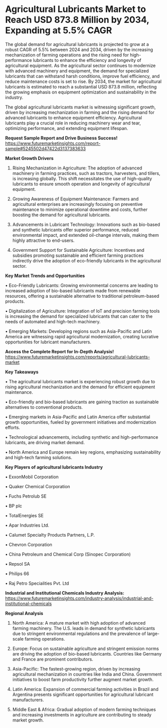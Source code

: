 # Agricultural Lubricants Market to Reach USD 873.8 Million by 2034, Expanding at 5.5% CAGR

The global demand for agricultural lubricants is projected to grow at a robust CAGR of 5.5% between 2024 and 2034, driven by the increasing mechanization of farming operations and the rising need for high-performance lubricants to enhance the efficiency and longevity of agricultural equipment. As the agricultural sector continues to modernize with advanced machinery and equipment, the demand for specialized lubricants that can withstand harsh conditions, improve fuel efficiency, and reduce maintenance costs is set to rise. By 2034, the market for agricultural lubricants is estimated to reach a substantial USD 873.8 million, reflecting the growing emphasis on equipment optimization and sustainability in the industry.

The global agricultural lubricants market is witnessing significant growth, driven by increasing mechanization in farming and the rising demand for advanced lubricants to enhance equipment efficiency. Agricultural lubricants play a crucial role in reducing machinery wear and tear, optimizing performance, and extending equipment lifespan.

**Request Sample Report and Drive Business Success!** https://www.futuremarketinsights.com/report-sample#5245502d47422d3137383633

**Market Growth Drivers**

1.	Rising Mechanization in Agriculture: The adoption of advanced machinery in farming practices, such as tractors, harvesters, and tillers, is increasing globally. This shift necessitates the use of high-quality lubricants to ensure smooth operation and longevity of agricultural equipment.

2.	Growing Awareness of Equipment Maintenance: Farmers and agricultural enterprises are increasingly focusing on preventive maintenance to minimize operational downtime and costs, further boosting the demand for agricultural lubricants.

3.	Advancements in Lubricant Technology: Innovations such as bio-based and synthetic lubricants offer superior performance, reduced environmental impact, and extended oil-change intervals, making them highly attractive to end-users.

4.	Government Support for Sustainable Agriculture: Incentives and subsidies promoting sustainable and efficient farming practices indirectly drive the adoption of eco-friendly lubricants in the agricultural sector.

**Key Market Trends and Opportunities**

•	Eco-Friendly Lubricants: Growing environmental concerns are leading to increased adoption of bio-based lubricants made from renewable resources, offering a sustainable alternative to traditional petroleum-based products.

•	Digitalization of Agriculture: Integration of IoT and precision farming tools is increasing the demand for specialized lubricants that can cater to the needs of automated and high-tech machinery.

•	Emerging Markets: Developing regions such as Asia-Pacific and Latin America are witnessing rapid agricultural modernization, creating lucrative opportunities for lubricant manufacturers.

**Access the Complete Report for In-Depth Analysis!** https://www.futuremarketinsights.com/reports/agricultural-lubricants-market

**Key Takeaways**

•	The agricultural lubricants market is experiencing robust growth due to rising agricultural mechanization and the demand for efficient equipment maintenance.

•	Eco-friendly and bio-based lubricants are gaining traction as sustainable alternatives to conventional products.

•	Emerging markets in Asia-Pacific and Latin America offer substantial growth opportunities, fueled by government initiatives and modernization efforts.

•	Technological advancements, including synthetic and high-performance lubricants, are driving market demand.

•	North America and Europe remain key regions, emphasizing sustainability and high-tech farming solutions.

**Key Players of agricultural lubricants Industry**

•	ExxonMobil Corporation

•	Quaker Chemical Corporation

•	Fuchs Petrolub SE

•	BP plc

•	TotalEnergies SE

•	Apar Industries Ltd.

•	Calumet Specialty Products Partners, L.P.

•	Chevron Corporation

•	China Petroleum and Chemical Corp (Sinopec Corporation)

•	Repsol SA

•	Philips 66

•	Raj Petro Specialities Pvt. Ltd

**Industrial and Institutional Chemicals Industry Analysis:** https://www.futuremarketinsights.com/industry-analysis/industrial-and-institutional-chemicals

**Regional Analysis**

1.	North America: A mature market with high adoption of advanced farming machinery. The U.S. leads in demand for synthetic lubricants due to stringent environmental regulations and the prevalence of large-scale farming operations.

2.	Europe: Focus on sustainable agriculture and stringent emission norms are driving the adoption of bio-based lubricants. Countries like Germany and France are prominent contributors.

3.	Asia-Pacific: The fastest-growing region, driven by increasing agricultural mechanization in countries like India and China. Government initiatives to boost farm productivity further augment market growth.

4.	Latin America: Expansion of commercial farming activities in Brazil and Argentina presents significant opportunities for agricultural lubricant manufacturers.

5.	Middle East & Africa: Gradual adoption of modern farming techniques and increasing investments in agriculture are contributing to steady market growth.

